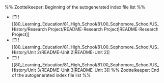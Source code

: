 %% Zoottelkeeper: Beginning of the autogenerated index file list  %%
- 🗂️ ![[80_Learning_Education/81_High_School/81.00_Sophomore_School/US_History/Research Project/README-Research Project|README-Research Project]]
- 🗂️ ![[80_Learning_Education/81_High_School/81.00_Sophomore_School/US_History/Unit 2/README-Unit 2|README-Unit 2]]
- 🗂️ ![[80_Learning_Education/81_High_School/81.00_Sophomore_School/US_History/Unit 3/README-Unit 3|README-Unit 3]]
%% Zoottelkeeper: End of the autogenerated index file list  %%

